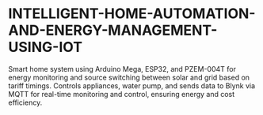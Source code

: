 # INTELLIGENT-HOME-AUTOMATION-AND-ENERGY-MANAGEMENT-USING-IOT
Smart home system using Arduino Mega, ESP32, and PZEM-004T for energy monitoring and source switching between solar and grid based on tariff timings. Controls appliances, water pump, and sends data to Blynk via MQTT for real-time monitoring and control, ensuring energy and cost efficiency.
